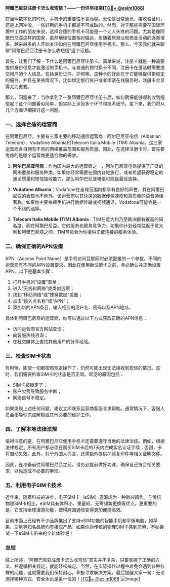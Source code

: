 **阿爾巴尼亞注册卡怎么收短信？——一份详尽指南[[TG💪+ @esim1088](https://t.me/s/esim1088)]**

在当今数字化的时代，手机卡的重要性不言而喻。无论是日常通讯、接收验证码，还是上网冲浪，一张好用的手机卡都是不可或缺的。然而，对于那些需要在国际环境中工作的朋友来说，选择合适的手机卡可能是一个让人头疼的问题。尤其是像阿爾巴尼亞这样的国家，虽然地理位置相对偏远，但随着旅游业和商业活动的逐渐增多，越来越多的人开始关注如何在阿爾巴尼亞使用手机卡。那么，今天我们就来聊聊“阿爾巴尼亞注册卡怎么收短信”这个话题。

首先，让我们了解一下什么是阿爾巴尼亞注册卡。简单来说，注册卡就是一种需要提供身份信息才能激活的手机卡。与普通的预付费卡不同，注册卡在激活时需要提交用户的个人信息，包括身份证件、护照等。这种卡的好处在于它能够提供更稳定的服务，并且在某些情况下，比如绑定银行账户或者申请在线服务时，注册卡会显得尤为重要。

那么，问题来了：当你拿到了一张阿爾巴尼亞注册卡后，如何确保能够顺利收到短信呢？这个问题看似简单，但实际上涉及多个环节和技术细节。接下来，我们将从几个方面详细探讨这一问题。

### 一、选择合适的运营商

在阿爾巴尼亞，主要有三家主要的移动通信运营商：阿尔巴尼亚电信（Albanian Telecom）、Vodafone Albania和Telecom Italia Mobile (TIM) Albania。这三家运营商各自拥有不同的网络覆盖范围和服务质量。因此，在选择注册卡时，首先要考虑的是哪个运营商更适合你的需求。

1. **阿尔巴尼亚电信**：作为国内最大的运营商之一，阿尔巴尼亚电信提供了广泛的网络覆盖和服务种类。如果你经常需要在国内各地旅行，或者希望获得稳定的通话质量和短信接收能力，那么阿尔巴尼亚电信可能是最佳选择。
   
2. **Vodafone Albania**：Vodafone在全球范围内都享有良好的声誉，其在阿爾巴尼亞的表现也不例外。该运营商以其快速的数据传输速度和高质量的语音通话著称。如果你主要依赖手机进行数据传输或视频通话，Vodafone可能会是一个不错的选择。

3. **Telecom Italia Mobile (TIM) Albania**：TIM在意大利乃至欧洲都有很高的知名度，而在阿爾巴尼亞，它的服务也颇具竞争力。如果你计划经常往返于意大利和阿爾巴尼亞之间，TIM可能会为你提供无缝连接的服务体验。

### 二、确保正确的APN设置

APN（Access Point Name）是手机访问互联网时必须配置的一个参数。不同的运营商有不同的APN设置要求，因此在使用新注册卡之前，务必确认并正确设置APN。以下是基本步骤：

1. 打开手机的“设置”菜单；
2. 进入“无线和网络”或类似选项；
3. 找到“移动网络”或“蜂窝数据”设置；
4. 点击“接入点名称”或“APN”；
5. 添加新的APN条目，输入相应的用户名、密码以及APN地址。

具体到阿爾巴尼亞的运营商，你可以通过以下方式获取正确的APN信息：
- 访问运营商官方网站查询；
- 向客服热线咨询；
- 在社交媒体上查找其他用户的分享经验。

### 三、检查SIM卡状态

有时候，即使一切都按照规定操作了，仍然可能出现无法接收到短信的情况。这时，我们需要检查SIM卡的状态是否正常。常见的原因包括：
- SIM卡被锁定了；
- 账户欠费导致服务中断；
- 网络信号不稳定。

如果发现上述任何问题，建议立即联系运营商客服寻求帮助。通常情况下，客服人员会指导你完成解锁或其他必要的维护工作。

### 四、了解本地法律法规

值得注意的是，在阿爾巴尼亞使用手机卡还需要遵守当地的法律法规。例如，根据法律规定，所有用户都必须在购买SIM卡后的7天内完成实名认证手续；否则，卡将自动失效。此外，对于外国人而言，还需额外提供护照复印件等相关证明文件。

因此，在准备前往阿爾巴尼亞之前，请务必提前做好功课，确保自己符合相关要求，以免造成不必要的麻烦。

### 五、利用电子SIM卡技术

近年来，随着科技的进步，电子SIM卡（eSIM）逐渐成为一种新兴趋势。与传统物理SIM卡相比，eSIM具有体积小、重量轻、无需频繁更换等优点。更重要的是，它支持全球漫游功能，使得跨国通信变得更加便捷高效。

目前市面上已经有不少品牌推出了支持eSIM功能的智能手机和平板电脑，如苹果、三星等知名品牌均有相应产品。如果你对传统的物理SIM卡感到厌倦，不妨尝试一下eSIM卡带来的全新体验吧！

### 总结

综上所述，“阿爾巴尼亞注册卡怎么收短信”其实并不复杂，只要掌握了正确的方法，并遵循相关规定，就能轻松搞定。当然，在实际操作过程中难免会遇到各种各样的问题，这就需要我们保持耐心，积极寻求解决方案。最后提醒大家一句：无论选择哪种方式，安全永远是第一位的！[[TG💪+ @esim1088](https://t.me/s/esim1088) ![Image](https://i.postimg.cc/4NQfJmqS/Snipaste-2025-05-13-00-14-12.png)]